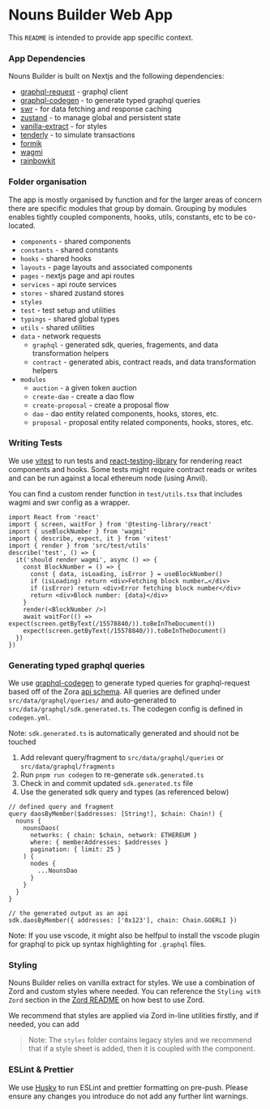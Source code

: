 # Nouns Builder Web App

This `README` is intended to provide app specific context.

### App Dependencies

Nouns Builder is built on Nextjs and the following dependencies:

- [graphql-request](https://www.npmjs.com/package/graphql-request) - graphql client
- [graphql-codegen](https://the-guild.dev/graphql/codegen) - to generate typed graphql queries
- [swr](https://swr.vercel.app/) - for data fetching and response caching
- [zustand](https://github.com/pmndrs/zustand) - to manage global and persistent state
- [vanilla-extract](https://vanilla-extract.style/) - for styles
- [tenderly](https://docs.tenderly.co/simulations-and-forks/simulation-api) - to simulate transactions
- [formik](https://formik.org/docs/api/formik)
- [wagmi](https://wagmi.sh/)
- [rainbowkit](https://www.rainbowkit.com/)

### Folder organisation

The app is mostly organised by function and for the larger areas of concern there are specific modules that group by domain. Grouping by modules enables tightly coupled components, hooks, utils, constants, etc to be co-located.

- `components` - shared components
- `constants` - shared constants
- `hooks` - shared hooks
- `layouts` - page layouts and associated components
- `pages` - nextjs page and api routes
- `services` - api route services
- `stores` - shared zustand stores
- `styles`
- `test` - test setup and utilities
- `typings` - shared global types
- `utils` - shared utilities
- `data` - network requests
  - `graphql` - generated sdk, queries, fragements, and data transformation helpers
  - `contract` - generated abis, contract reads, and data transformation helpers
- `modules`
  - `auction` - a given token auction
  - `create-dao` - create a dao flow
  - `create-proposal` - create a proposal flow
  - `dao` - dao entity related components, hooks, stores, etc.
  - `proposal` - proposal entity related components, hooks, stores, etc.

### Writing Tests

We use [vitest](https://vitest.dev) to run tests and [react-testing-library](https://testing-library.com/docs/react-testing-library/intro) for rendering react components and hooks. Some tests might require contract reads or writes and can be run against a local ethereum node (using Anvil).

You can find a custom render function in `test/utils.tsx` that includes wagmi and swr config as a wrapper.

```
import React from 'react'
import { screen, waitFor } from '@testing-library/react'
import { useBlockNumber } from 'wagmi'
import { describe, expect, it } from 'vitest'
import { render } from 'src/test/utils'
describe('test', () => {
  it('should render wagmi', async () => {
    const BlockNumber = () => {
      const { data, isLoading, isError } = useBlockNumber()
      if (isLoading) return <div>Fetching block number…</div>
      if (isError) return <div>Error fetching block number</div>
      return <div>Block number: {data}</div>
    }
    render(<BlockNumber />)
    await waitFor(() => expect(screen.getByText(/15578840/)).toBeInTheDocument())
    expect(screen.getByText(/15578840/)).toBeInTheDocument()
  })
})
```

### Generating typed graphql queries

We use [graphql-codegen](https://www.the-guild.dev/graphql/codegen) to generate typed queries for graphql-request based off of the Zora [api schema](https://api.zora.co/graphql). All queries are defined under `src/data/graphql/queries/` and auto-generated to `src/data/graphql/sdk.generated.ts`. The codegen config is defined in `codegen.yml`.

Note: `sdk.generated.ts` is automatically generated and should not be touched

1. Add relevant query/fragment to `src/data/graphql/queries` or `src/data/graphql/fragments`
2. Run `pnpm run codegen` to re-generate `sdk.generated.ts`
3. Check in and commit updated `sdk.generated.ts` file
4. Use the generated sdk query and types (as referenced below)

```
// defined query and fragment
query daosByMember($addresses: [String!], $chain: Chain!) {
  nouns {
    nounsDaos(
      networks: { chain: $chain, network: ETHEREUM }
      where: { memberAddresses: $addresses }
      pagination: { limit: 25 }
    ) {
      nodes {
        ...NounsDao
      }
    }
  }
}

// the generated output as an api
sdk.daosByMember({ addresses: ['0x123'], chain: Chain.GOERLI })
```

Note: If you use vscode, it might also be helfpul to install the vscode plugin for graphql to pick up syntax highlighting for `.graphql` files.

### Styling

Nouns Builder relies on vanilla extract for styles. We use a combination of Zord and custom styles where needed. You can reference the `Styling with Zord` section in the [Zord README](/packages/zoralabs-zord/README.md) on how best to use Zord.

We recommend that styles are applied via Zord in-line utilities firstly, and if needed, you can add

> Note: The `styles` folder contains legacy styles and we recommend that if a style sheet is added, then it is coupled with the component.

### ESLint & Prettier

We use [Husky](https://github.com/typicode/husky) to run ESLint and prettier formatting on pre-push. Please ensure any changes you introduce do not add any further lint warnings.
